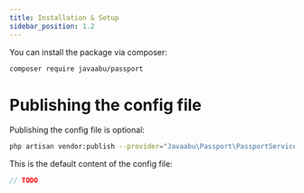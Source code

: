 ```yaml
---
title: Installation & Setup
sidebar_position: 1.2
---
```


You can install the package via composer:

```bash
composer require javaabu/passport
```

# Publishing the config file

Publishing the config file is optional:

```bash
php artisan vendor:publish --provider="Javaabu\Passport\PassportServiceProvider" --tag="passport-config"
```

This is the default content of the config file:

```php
// TODO
```
